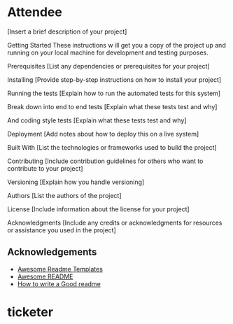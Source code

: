 # Attendee
[Insert a brief description of your project]

Getting Started
These instructions w ill get you a copy of the project up and running on your local machine for development and testing purposes.

Prerequisites
[List any dependencies or prerequisites for your project]

Installing
[Provide step-by-step instructions on how to install your project]

Running the tests
[Explain how to run the automated tests for this system]

Break down into end to end tests
[Explain what these tests test and why]

And coding style tests
[Explain what these tests test and why]

Deployment
[Add notes about how to deploy this on a live system]

Built With
[List the technologies or frameworks used to build the project]

Contributing
[Include contribution guidelines for others who want to contribute to your project]

Versioning
[Explain how you handle versioning]

Authors
[List the authors of the project]

License
[Include information about the license for your project]

Acknowledgments
[Include any credits or acknowledgments for resources or assistance you used in the project]
## Acknowledgements

 - [Awesome Readme Templates](https://awesomeopensource.com/project/elangosundar/awesome-README-templates)
 - [Awesome README](https://github.com/matiassingers/awesome-readme)
 - [How to write a Good readme](https://bulldogjob.com/news/449-how-to-write-a-good-readme-for-your-github-project)

# ticketer
